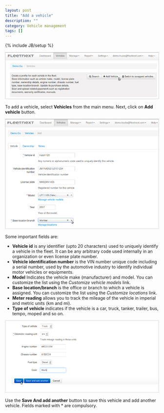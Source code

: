 ```yaml
---
layout: post
title: "Add a vehicle"
description: ""
category: Vehicle management
tags: []
---
```

{% include JB/setup %}

![ADD VEHICLE](/assets/images/tb/Vehicle_1.png)  

To add a vehicle, select **Vehicles** from the main menu.  Next, click on **Add vehicle** button.

![DESCRIBE VEHICLE 1](/assets/images/tb/AddVeh_1.png)  
 
Some important fields are:  
* **Vehicle id**  is any identifier (upto 20 characters) used to uniquely identify a vehicle in the fleet. It can be any arbitrary code used internally in an organization or even license plate number.
* **Vehicle identification number** is the VIN number unique code including a serial number, used by the automotive industry to identify individual motor vehicles or equipments.
* **Model** Indicates the vehicle make (manufacturer) and model. You can customize the list using the *Customize vehicle models* link. 
* **Base location/branch** is the office or branch to which a vehicle is assigned. You can customize the list using the *Customize locations* link.
* **Meter reading** allows you to track the mileage of the vehicle in imperial and metric units (km and mi).
* **Type of vehicle** indicates if the vehicle is a car, truck, tanker, trailer,  bus, tempo, moped and so on.

![DESCRIBE VEHICLE 2](/assets/images/tb/AddVeh_2.png)
  
Use the **Save And add another** button to save this vehicle and add another vehicle.
Fields marked with \* are compulsory.